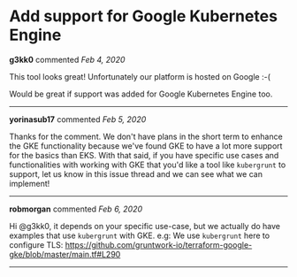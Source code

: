 # Add support for Google Kubernetes Engine

**g3kk0** commented *Feb 4, 2020*

This tool looks great! Unfortunately our platform is hosted on Google :-(

Would be great if support was added for Google Kubernetes Engine too.
<br />
***


**yorinasub17** commented *Feb 5, 2020*

Thanks for the comment. We don't have plans in the short term to enhance the GKE functionality because we've found GKE to have a lot more support for the basics than EKS. With that said, if you have specific use cases and functionalities with working with GKE that you'd like a tool like `kubergrunt` to support, let us know in this issue thread and we can see what we can implement!
***

**robmorgan** commented *Feb 6, 2020*

Hi @g3kk0, it depends on your specific use-case, but we actually do have examples that use `kubergrunt` with GKE. e.g: We use `kubergrunt` here to configure TLS: https://github.com/gruntwork-io/terraform-google-gke/blob/master/main.tf#L290 
***

